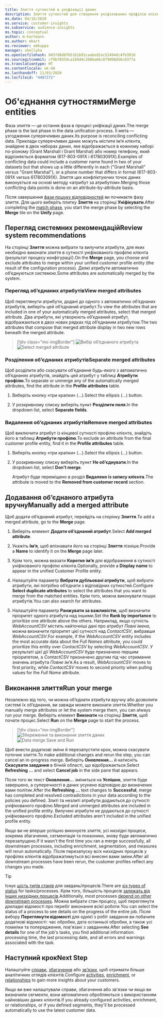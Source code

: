 ```yaml
---
title: Злиття сутностей в уніфікації даних
description: Злиття сутностей для створення уніфікованих профілів клієнтів.
ms.date: 04/16/2020
ms.service: customer-insights
ms.subservice: audience-insights
ms.topic: conceptual
author: m-hartmann
ms.author: mhart
ms.reviewer: adkuppa
manager: shellyha
ms.openlocfilehash: 045fd8d8f65161b91caabed2ac52494dc4fb3910
ms.sourcegitcommit: cf9b78559ca189d4c2086a66c879098d56c0377a
ms.translationtype: HT
ms.contentlocale: uk-UA
ms.lasthandoff: 11/03/2020
ms.locfileid: "4407272"
---
```

# <a name="merge-entities"></a><span data-ttu-id="38597-103">Об'єднання сутностями</span><span class="sxs-lookup"><span data-stu-id="38597-103">Merge entities</span></span>

<span data-ttu-id="38597-104">Фаза злиття — це остання фаза в процесі уніфікації даних.</span><span class="sxs-lookup"><span data-stu-id="38597-104">The merge phase is the last phase in the data unification process.</span></span> <span data-ttu-id="38597-105">Її мета — узгодження суперечливих даних.</span><span class="sxs-lookup"><span data-stu-id="38597-105">Its purpose is reconciling conflicting data.</span></span> <span data-ttu-id="38597-106">Приклади суперечливих даних можуть містити ім’я клієнта, знайдене в двох наборах даних, яке відображається в кожному наборі по-різному (Grant Marshall і Grant Marshal) або номер телефону, який відрізняється форматом (617-803-091X і 617803091X).</span><span class="sxs-lookup"><span data-stu-id="38597-106">Examples of conflicting data could include a customer name found in two of your datasets but that shows up a little differently in each ("Grant Marshall" versus "Grant Marshal"), or a phone number that differs in format (617-803-091X versus 617803091X).</span></span> <span data-ttu-id="38597-107">Злиття цих конфліктуючих точок даних виконується на основі методу «атрибут за атрибутом».</span><span class="sxs-lookup"><span data-stu-id="38597-107">Merging those conflicting data points is done on an attribute-by-attribute basis.</span></span>

<span data-ttu-id="38597-108">Після завершення [фази пошуку відповідностей](match-entities.md) ви починаєте фазу злиття. Для цього виберіть плитку **Злиття** на сторінці **Уніфікувати**.</span><span class="sxs-lookup"><span data-stu-id="38597-108">After completing the [match phase](match-entities.md), you start the merge phase by selecting the **Merge** tile on the **Unify** page.</span></span>

## <a name="review-system-recommendations"></a><span data-ttu-id="38597-109">Перегляд системних рекомендацій</span><span class="sxs-lookup"><span data-stu-id="38597-109">Review system recommendations</span></span>

<span data-ttu-id="38597-110">На сторінці **Злиття** можна вибрати та вилучити атрибути, для яких необхідно виконати злиття в сутності уніфікованого профілю клієнта (результат процесу конфігурації).</span><span class="sxs-lookup"><span data-stu-id="38597-110">On the **Merge** page, you choose and exclude attributes to merge within your unified customer profile entity (the result of the configuration process).</span></span> <span data-ttu-id="38597-111">Деякі атрибути автоматично об’єднуються системою.</span><span class="sxs-lookup"><span data-stu-id="38597-111">Some attributes are automatically merged by the system.</span></span>

### <a name="view-merged-attributes"></a><span data-ttu-id="38597-112">Перегляд об’єднаних атрибутів</span><span class="sxs-lookup"><span data-stu-id="38597-112">View merged attributes</span></span>

<span data-ttu-id="38597-113">Щоб переглянути атрибути, додані до одного з автоматично об’єднаних атрибутів, виберіть цей об’єднаний атрибут.</span><span class="sxs-lookup"><span data-stu-id="38597-113">To view the attributes that are included in one of your automatically merged attributes, select that merged attribute.</span></span> <span data-ttu-id="38597-114">Два атрибути, які утворюють об’єднаний атрибут, відображаються в двох нових рядках під об’єднаним атрибутом.</span><span class="sxs-lookup"><span data-stu-id="38597-114">The two attributes that compose that merged attribute display in two new rows beneath the merged attribute.</span></span>

> [!div class="mx-imgBorder"]
> <span data-ttu-id="38597-115">![Вибір об’єднаного атрибута](media/configure-data-merge-profile-attributes.png "Вибір об’єднаного атрибута")</span><span class="sxs-lookup"><span data-stu-id="38597-115">![Select merged attribute](media/configure-data-merge-profile-attributes.png "Select merged attribute")</span></span>

### <a name="separate-merged-attributes"></a><span data-ttu-id="38597-116">Розділення об’єднаних атрибутів</span><span class="sxs-lookup"><span data-stu-id="38597-116">Separate merged attributes</span></span>

<span data-ttu-id="38597-117">Щоб розділити або скасувати об’єднання будь-якого з автоматично об’єднаних атрибутів, знайдіть цей атрибут у таблиці **Атрибути профілю**.</span><span class="sxs-lookup"><span data-stu-id="38597-117">To separate or unmerge any of the automatically merged attributes, find the attribute in the **Profile attributes** table.</span></span>

1. <span data-ttu-id="38597-118">Виберіть кнопку «три крапки» (...).</span><span class="sxs-lookup"><span data-stu-id="38597-118">Select the ellipsis (...) button.</span></span>
  
2. <span data-ttu-id="38597-119">У розкривному списку виберіть пункт **Розділити поля**.</span><span class="sxs-lookup"><span data-stu-id="38597-119">In the dropdown list, select **Separate fields**.</span></span>

### <a name="remove-merged-attributes"></a><span data-ttu-id="38597-120">Видалення об’єднаних атрибутів</span><span class="sxs-lookup"><span data-stu-id="38597-120">Remove merged attributes</span></span>

<span data-ttu-id="38597-121">Щоб виключити атрибут із кінцевої сутності профілю клієнта, знайдіть його в таблиці **Атрибути профілю**.</span><span class="sxs-lookup"><span data-stu-id="38597-121">To exclude an attribute from the final customer profile entity, find it in the **Profile attributes** table.</span></span>

1. <span data-ttu-id="38597-122">Виберіть кнопку «три крапки» (...).</span><span class="sxs-lookup"><span data-stu-id="38597-122">Select the ellipsis (...) button.</span></span>
  
2. <span data-ttu-id="38597-123">У розкривному списку виберіть пункт **Не об’єднувати**.</span><span class="sxs-lookup"><span data-stu-id="38597-123">In the dropdown list, select **Don't merge**.</span></span>

   <span data-ttu-id="38597-124">Атрибут буде переміщено в розділ **Видалено із запису клієнта**.</span><span class="sxs-lookup"><span data-stu-id="38597-124">The attribute is moved to the **Removed from customer record** section.</span></span>

## <a name="manually-add-a-merged-attribute"></a><span data-ttu-id="38597-125">Додавання об’єднаного атрибута вручну</span><span class="sxs-lookup"><span data-stu-id="38597-125">Manually add a merged attribute</span></span>

<span data-ttu-id="38597-126">Щоб додати об’єднаний атрибут, перейдіть на сторінку **Злиття**.</span><span class="sxs-lookup"><span data-stu-id="38597-126">To add a merged attribute, go to the **Merge** page.</span></span>

1. <span data-ttu-id="38597-127">Виберіть елемент **Додати об’єднаний атрибут**.</span><span class="sxs-lookup"><span data-stu-id="38597-127">Select **Add merged attribute**.</span></span>

2. <span data-ttu-id="38597-128">Укажіть **Ім’я**, щоб впізнавати його на сторінці **Злиття** пізніше.</span><span class="sxs-lookup"><span data-stu-id="38597-128">Provide a **Name** to identify it on the **Merge** page later.</span></span>

3. <span data-ttu-id="38597-129">Крім того, можна вказати **Коротке ім’я** для відображення в сутності уніфікованого профілю клієнта.</span><span class="sxs-lookup"><span data-stu-id="38597-129">Optionally, provide a **Display name** to appear in the unified Customer Profile entity.</span></span>

4. <span data-ttu-id="38597-130">Налаштуйте параметр **Вибрати дубльовані атрибути**, щоб вибрати атрибути, які потрібно об’єднати з відповідних сутностей.</span><span class="sxs-lookup"><span data-stu-id="38597-130">Configure **Select duplicate attributes** to select the attributes that you want to merge from the matched entities.</span></span> <span data-ttu-id="38597-131">Крім того, можна виконувати пошук атрибутів.</span><span class="sxs-lookup"><span data-stu-id="38597-131">You can also search for attributes.</span></span>

5. <span data-ttu-id="38597-132">Налаштуйте параметр **Ранжувати за важливістю**, щоб визначити пріоритет одного атрибута над іншими.</span><span class="sxs-lookup"><span data-stu-id="38597-132">Set the **Rank by importance** to prioritize one attribute above the others.</span></span> <span data-ttu-id="38597-133">Наприклад, якщо сутність *WebAccountCSV* містить найточніші дані про атрибут *Повні імена*, можна визначити пріоритет цієї сутності над *ContactCSV*, вибравши *WebAccountCSV*.</span><span class="sxs-lookup"><span data-stu-id="38597-133">For example, if the *WebAccountCSV* entity includes the most accurate data about the *Full Names* attribute, you could prioritize this entity over *ContactCSV* by selecting *WebAccountCSV*.</span></span> <span data-ttu-id="38597-134">У результаті цієї дії *WebAccountCSV* буде призначено першим пріоритетом, а *ContactCSV* призначено другим під час отримання значень атрибута *Повне ім’я*.</span><span class="sxs-lookup"><span data-stu-id="38597-134">As a result, *WebAccountCSV* moves to first priority, while *ContactCSV* moves to second priority when pulling values for the *Full Name* attribute.</span></span>

## <a name="run-your-merge"></a><span data-ttu-id="38597-135">Виконання злиття</span><span class="sxs-lookup"><span data-stu-id="38597-135">Run your merge</span></span>

<span data-ttu-id="38597-136">Незалежно від того, чи можна об’єднати атрибути вручну або дозволити системі їх об’єднання, ви завжди можете виконати злиття.</span><span class="sxs-lookup"><span data-stu-id="38597-136">Whether you manually merge attributes or let the system merge them, you can always run your merge.</span></span> <span data-ttu-id="38597-137">Виберіть елемент **Виконати** на сторінці **Злиття**, щоб почати процес.</span><span class="sxs-lookup"><span data-stu-id="38597-137">Select **Run** on the **Merge** page to start the process.</span></span>

> [!div class="mx-imgBorder"]
> <span data-ttu-id="38597-138">![Збереження та виконання злиття даних](media/configure-data-merge-save-run.png "Збереження та виконання злиття даних")</span><span class="sxs-lookup"><span data-stu-id="38597-138">![Data merge Save and Run](media/configure-data-merge-save-run.png "Data merge Save and Run")</span></span>

<span data-ttu-id="38597-139">Щоб внести додаткові зміни й перезапустити крок, можна скасувати поточне злиття.</span><span class="sxs-lookup"><span data-stu-id="38597-139">To make additional changes and rerun the step, you can cancel an in-progress merge.</span></span> <span data-ttu-id="38597-140">Виберіть **Оновлення...** й натисніть **Скасувати завдання** в бічній області, що відображається.</span><span class="sxs-lookup"><span data-stu-id="38597-140">Select **Refreshing ...** and select **Cancel job**  in the side pane that appears.</span></span>

<span data-ttu-id="38597-141">Після того як текст **Оновлення...** зміниться на **Успішно**, злиття буде завершено, а суперечності в даних усунено відповідно до визначених вами політик.</span><span class="sxs-lookup"><span data-stu-id="38597-141">After the **Refreshing ...** text changes to **Successful**, merge has completed and resolved contradictions in your data according to the policies you defined.</span></span> <span data-ttu-id="38597-142">Злиті та незлиті атрибути додаються до сутності уніфікованого профілю.</span><span class="sxs-lookup"><span data-stu-id="38597-142">Merged and unmerged attributes are included in the unified profile entity.</span></span> <span data-ttu-id="38597-143">Вилучені атрибути не додаються до сутності уніфікованого профілю.</span><span class="sxs-lookup"><span data-stu-id="38597-143">Excluded attributes aren't included in the unified profile entity.</span></span>

<span data-ttu-id="38597-144">Якщо ви не вперше успішно виконуєте злиття, усі низхідні процеси, зокрема збагачення, сегментація та показники, знову буде автоматично перезапущено.</span><span class="sxs-lookup"><span data-stu-id="38597-144">If it wasn't the first time you ran a merge successfully, all downstream processes, including enrichment, segmentation, and measures will rerun automatically.</span></span> <span data-ttu-id="38597-145">Після перезапуску всіх низхідних процесів у профілях клієнтів відображатимуться всі внесені вами зміни.</span><span class="sxs-lookup"><span data-stu-id="38597-145">After all downstream processes have been rerun, the customer profiles reflect any changes you made.</span></span>

> [!TIP]
> <span data-ttu-id="38597-146">Існує [шість типів станів](system.md#status-types) для завдань/процесів.</span><span class="sxs-lookup"><span data-stu-id="38597-146">There are [six types of status](system.md#status-types) for tasks/processes.</span></span> <span data-ttu-id="38597-147">Крім того, більшість процесів [залежать від інших низхідних процесів](system.md#refresh-policies).</span><span class="sxs-lookup"><span data-stu-id="38597-147">Additionally, most processes [depend on other downstream processes](system.md#refresh-policies).</span></span> <span data-ttu-id="38597-148">Можна вибрати стан процесу, щоб переглянути докладні відомості про перебіг виконання всієї роботи.</span><span class="sxs-lookup"><span data-stu-id="38597-148">You can select the status of a process to see details on the progress of the entire job.</span></span> <span data-ttu-id="38597-149">Після вибору **Переглянути відомості** для однієї з робіт завдання ви побачите додаткові відомості: час обробки, дата останньої обробки, а також усі помилки та попередження, пов'язані з завданням.</span><span class="sxs-lookup"><span data-stu-id="38597-149">After selecting **See details** for one of the job's tasks, you find additional information: processing time, the last processing date, and all errors and warnings associated with the task.</span></span>

## <a name="next-step"></a><span data-ttu-id="38597-150">Наступний крок</span><span class="sxs-lookup"><span data-stu-id="38597-150">Next Step</span></span>

<span data-ttu-id="38597-151">Налаштуйте [справи](activities.md), [збагачення](enrichment-microsoft-graph.md) або [зв’язки](relationships.md), щоб отримати більше аналітичних оглядів клієнтів.</span><span class="sxs-lookup"><span data-stu-id="38597-151">Configure [activities](activities.md), [enrichment](enrichment-microsoft-graph.md), or [relationships](relationships.md) to gain more insights about your customers.</span></span>

<span data-ttu-id="38597-152">Якщо ви вже налаштували справи, збагачення або зв'язки чи якщо ви визначили сегменти, вони автоматично обробляються з використанням найновіших даних клієнтів.</span><span class="sxs-lookup"><span data-stu-id="38597-152">If you already configured activities, enrichment, or relationships, or if you defined segments, they'll be processed automatically to use the latest customer data.</span></span>


